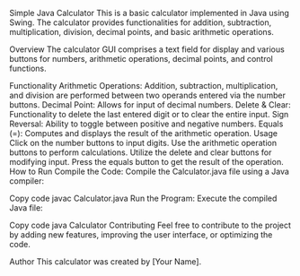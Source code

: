Simple Java Calculator
This is a basic calculator implemented in Java using Swing. The calculator provides functionalities for addition, subtraction, multiplication, division, decimal points, and basic arithmetic operations.

Overview
The calculator GUI comprises a text field for display and various buttons for numbers, arithmetic operations, decimal points, and control functions.

Functionality
Arithmetic Operations: Addition, subtraction, multiplication, and division are performed between two operands entered via the number buttons.
Decimal Point: Allows for input of decimal numbers.
Delete & Clear: Functionality to delete the last entered digit or to clear the entire input.
Sign Reversal: Ability to toggle between positive and negative numbers.
Equals (=): Computes and displays the result of the arithmetic operation.
Usage
Click on the number buttons to input digits.
Use the arithmetic operation buttons to perform calculations.
Utilize the delete and clear buttons for modifying input.
Press the equals button to get the result of the operation.
How to Run
Compile the Code: Compile the Calculator.java file using a Java compiler:

Copy code
javac Calculator.java
Run the Program: Execute the compiled Java file:

Copy code
java Calculator
Contributing
Feel free to contribute to the project by adding new features, improving the user interface, or optimizing the code.

Author
This calculator was created by [Your Name].
